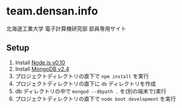 team.densan.info
================

北海道工業大学 電子計算機研究部 部員専用サイト

Setup
-----
1. Install [Node.js v0.10](http://nodejs.jp/nodejs.org_ja/docs/v0.10/)
1. Install [MongoDB v2.4](http://www.mongodb.org/downloads/)
1. プロジェクトディレクトリの直下で `npm install` を実行
1. プロジェクトディレクトリの直下に `db` ディレクトリを作成
1. db ディレクトリの中で `mongod --dbpath .` を(別の端末で)実行
1. プロジェクトディレクトリの直下で `node boot development` を実行
